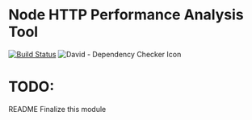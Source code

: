 # Node HTTP Performance Analysis Tool

[![Build Status](https://travis-ci.org/mrodrig/node-performance.svg?branch=master)](https://travis-ci.org/mrodrig/node-performance)
![David - Dependency Checker Icon](https://david-dm.org/mrodrig/node-performance.png "node-performance Dependency Status")

# TODO:
README
Finalize this module

